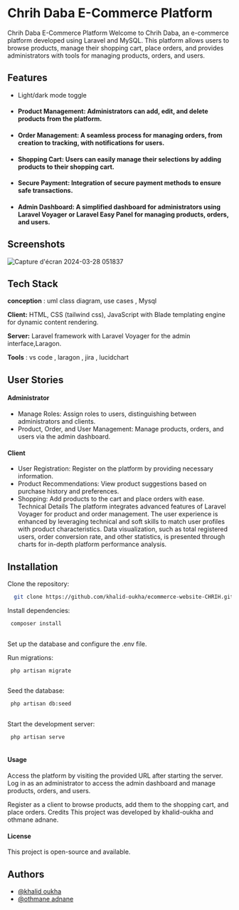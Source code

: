 
# Chrih Daba E-Commerce Platform

Chrih Daba E-Commerce Platform
Welcome to Chrih Daba, an e-commerce platform developed using Laravel and MySQL. This platform allows users to browse products, manage their shopping cart, place orders, and provides administrators with tools for managing products, orders, and users.

## Features

- Light/dark mode toggle
- #### Product Management: Administrators can add, edit, and delete products from the platform.
- #### Order Management: A seamless process for managing orders, from creation to tracking, with notifications for users.
- #### Shopping Cart: Users can easily manage their selections by adding products to their shopping cart.
- #### Secure Payment: Integration of secure payment methods to ensure safe transactions.

- #### Admin Dashboard: A simplified dashboard for administrators using Laravel Voyager or Laravel Easy Panel for managing products, orders, and users.

## Screenshots

![Capture d'écran 2024-03-28 051837](https://github.com/khalid-oukha/ecommerce-website-CHRIH/assets/144746719/67df5bdb-6006-4b83-9462-c172c6b70998)



## Tech Stack
**conception** :  uml class diagram, use cases , Mysql

**Client:**  HTML, CSS (tailwind css), JavaScript with Blade templating engine for dynamic content rendering.

**Server:** Laravel framework with Laravel Voyager for the admin interface,Laragon.

**Tools** : vs code , laragon , jira , lucidchart

## User Stories

#### Administrator
 + Manage Roles: Assign roles to users, distinguishing between administrators and clients.
 + Product, Order, and User Management: Manage products, orders, and users via the admin dashboard.
#### Client
 + User Registration: Register on the platform by providing necessary information.
 + Product Recommendations: View product suggestions based on purchase history and preferences.
 + Shopping: Add products to the cart and place orders with ease.
Technical Details
The platform integrates advanced features of Laravel Voyager for product and order management. The user experience is enhanced by leveraging technical and soft skills to match user profiles with product characteristics. Data visualization, such as total registered users, order conversion rate, and other statistics, is presented through charts for in-depth platform performance analysis.

## Installation

Clone the repository:
```bash
  git clone https://github.com/khalid-oukha/ecommerce-website-CHRIH.git

```
Install dependencies:
```bash
 composer install
  
``` 
Set up the database and configure the .env file.

Run migrations:

```bash
 php artisan migrate
  
``` 
Seed the database: 

```bash
 php artisan db:seed
  
``` 

Start the development server:
```bash
 php artisan serve
  
```

#### Usage
Access the platform by visiting the provided URL after starting the server.
Log in as an administrator to access the admin dashboard and manage products, orders, and users.

Register as a client to browse products, add them to the shopping cart, and place orders.
Credits
This project was developed by khalid-oukha and othmane adnane.

#### License
This project is open-source and available.

## Authors

- [@khalid oukha](https://github.com/khalid-oukha)
- [@othmane adnane](https://github.com/adnaneoth)

